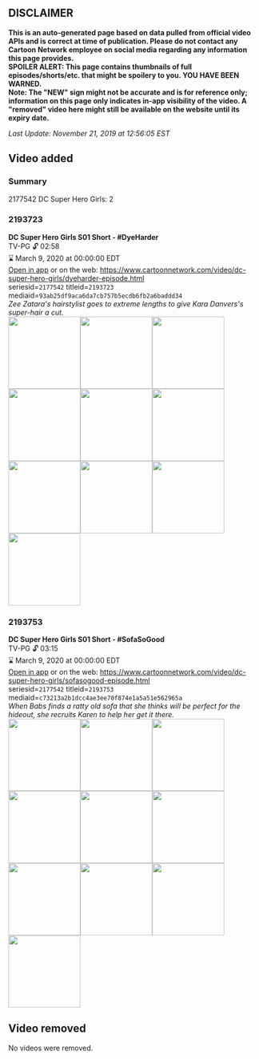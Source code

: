 ## DISCLAIMER
**This is an auto-generated page based on data pulled from official video APIs and is correct at time of publication. Please do not contact any Cartoon Network employee on social media regarding any information this page provides.**  
**SPOILER ALERT: This page contains thumbnails of full episodes/shorts/etc. that might be spoilery to you. YOU HAVE BEEN WARNED.**  
**Note: The "NEW" sign might not be accurate and is for reference only; information on this page only indicates in-app visibility of the video. A "removed" video here might still be available on the website until its expiry date.**  

_Last Update: November 21, 2019 at 12:56:05 EST_
## Video added
### Summary
2177542 DC Super Hero Girls: 2  
### 2193723
**DC Super Hero Girls S01 Short - #DyeHarder**  
TV-PG 🔓 02:58  
⌛ March 9, 2020 at 00:00:00 EDT  
[Open in app](https://tinyurl.com/rpngmra) or on the web: https://www.cartoonnetwork.com/video/dc-super-hero-girls/dyeharder-episode.html  
seriesid=`2177542` titleid=`2193723` mediaid=`93ab25df9aca6da7cb757b5ecdb6fb2a6baddd34`  
_Zee Zatara's hairstylist goes to extreme lengths to give Kara Danvers's super-hair a cut._  
<a href="https://s3.amazonaws.com/cartoonorchestrator/2193723_001_1280x720.jpg"><img src="https://s3.amazonaws.com/cartoonorchestrator/2193723_001_640x360.jpg" height="144px" /></a><a href="https://s3.amazonaws.com/cartoonorchestrator/2193723_002_1280x720.jpg"><img src="https://s3.amazonaws.com/cartoonorchestrator/2193723_002_640x360.jpg" height="144px" /></a><a href="https://s3.amazonaws.com/cartoonorchestrator/2193723_003_1280x720.jpg"><img src="https://s3.amazonaws.com/cartoonorchestrator/2193723_003_640x360.jpg" height="144px" /></a><a href="https://s3.amazonaws.com/cartoonorchestrator/2193723_004_1280x720.jpg"><img src="https://s3.amazonaws.com/cartoonorchestrator/2193723_004_640x360.jpg" height="144px" /></a><a href="https://s3.amazonaws.com/cartoonorchestrator/2193723_005_1280x720.jpg"><img src="https://s3.amazonaws.com/cartoonorchestrator/2193723_005_640x360.jpg" height="144px" /></a><a href="https://s3.amazonaws.com/cartoonorchestrator/2193723_006_1280x720.jpg"><img src="https://s3.amazonaws.com/cartoonorchestrator/2193723_006_640x360.jpg" height="144px" /></a><a href="https://s3.amazonaws.com/cartoonorchestrator/2193723_007_1280x720.jpg"><img src="https://s3.amazonaws.com/cartoonorchestrator/2193723_007_640x360.jpg" height="144px" /></a><a href="https://s3.amazonaws.com/cartoonorchestrator/2193723_008_1280x720.jpg"><img src="https://s3.amazonaws.com/cartoonorchestrator/2193723_008_640x360.jpg" height="144px" /></a><a href="https://s3.amazonaws.com/cartoonorchestrator/2193723_009_1280x720.jpg"><img src="https://s3.amazonaws.com/cartoonorchestrator/2193723_009_640x360.jpg" height="144px" /></a><a href="https://s3.amazonaws.com/cartoonorchestrator/2193723_010_1280x720.jpg"><img src="https://s3.amazonaws.com/cartoonorchestrator/2193723_010_640x360.jpg" height="144px" /></a>
### 2193753
**DC Super Hero Girls S01 Short - #SofaSoGood**  
TV-PG 🔓 03:15  
⌛ March 9, 2020 at 00:00:00 EDT  
[Open in app](https://tinyurl.com/t58o7mn) or on the web: https://www.cartoonnetwork.com/video/dc-super-hero-girls/sofasogood-episode.html  
seriesid=`2177542` titleid=`2193753` mediaid=`c73213a2b1dcc4ae3ee70f874e1a5a51e562965a`  
_When Babs finds a ratty old sofa that she thinks will be perfect for the hideout, she recruits Karen to help her get it there._  
<a href="https://s3.amazonaws.com/cartoonorchestrator/2193753_001_1280x720.jpg"><img src="https://s3.amazonaws.com/cartoonorchestrator/2193753_001_640x360.jpg" height="144px" /></a><a href="https://s3.amazonaws.com/cartoonorchestrator/2193753_002_1280x720.jpg"><img src="https://s3.amazonaws.com/cartoonorchestrator/2193753_002_640x360.jpg" height="144px" /></a><a href="https://s3.amazonaws.com/cartoonorchestrator/2193753_003_1280x720.jpg"><img src="https://s3.amazonaws.com/cartoonorchestrator/2193753_003_640x360.jpg" height="144px" /></a><a href="https://s3.amazonaws.com/cartoonorchestrator/2193753_004_1280x720.jpg"><img src="https://s3.amazonaws.com/cartoonorchestrator/2193753_004_640x360.jpg" height="144px" /></a><a href="https://s3.amazonaws.com/cartoonorchestrator/2193753_005_1280x720.jpg"><img src="https://s3.amazonaws.com/cartoonorchestrator/2193753_005_640x360.jpg" height="144px" /></a><a href="https://s3.amazonaws.com/cartoonorchestrator/2193753_006_1280x720.jpg"><img src="https://s3.amazonaws.com/cartoonorchestrator/2193753_006_640x360.jpg" height="144px" /></a><a href="https://s3.amazonaws.com/cartoonorchestrator/2193753_007_1280x720.jpg"><img src="https://s3.amazonaws.com/cartoonorchestrator/2193753_007_640x360.jpg" height="144px" /></a><a href="https://s3.amazonaws.com/cartoonorchestrator/2193753_008_1280x720.jpg"><img src="https://s3.amazonaws.com/cartoonorchestrator/2193753_008_640x360.jpg" height="144px" /></a><a href="https://s3.amazonaws.com/cartoonorchestrator/2193753_009_1280x720.jpg"><img src="https://s3.amazonaws.com/cartoonorchestrator/2193753_009_640x360.jpg" height="144px" /></a><a href="https://s3.amazonaws.com/cartoonorchestrator/2193753_010_1280x720.jpg"><img src="https://s3.amazonaws.com/cartoonorchestrator/2193753_010_640x360.jpg" height="144px" /></a>
## Video removed
No videos were removed.  

